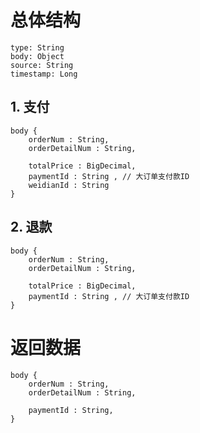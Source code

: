 # 总体结构

    type: String
    body: Object
    source: String
    timestamp: Long
    
## 1. 支付

    body {
    	orderNum : String,
    	orderDetailNum : String,
    	
    	totalPrice : BigDecimal,
    	paymentId : String , // 大订单支付款ID
    	weidianId : String
    }
    
## 2. 退款

    body {
    	orderNum : String,
    	orderDetailNum : String,
    	
    	totalPrice : BigDecimal,
    	paymentId : String , // 大订单支付款ID
    }
    
    
# 返回数据
    
    body {
    	orderNum : String,
    	orderDetailNum : String,
    	
    	paymentId : String,
    }
